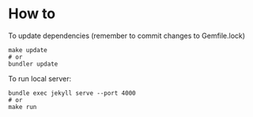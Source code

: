 # How to

To update dependencies (remember to commit changes to Gemfile.lock)

```
make update
# or
bundler update
```

To run local server:

```
bundle exec jekyll serve --port 4000
# or
make run
```
